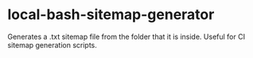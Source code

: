 # local-bash-sitemap-generator
Generates a .txt sitemap file from the folder that it is inside. Useful for CI sitemap generation scripts.
